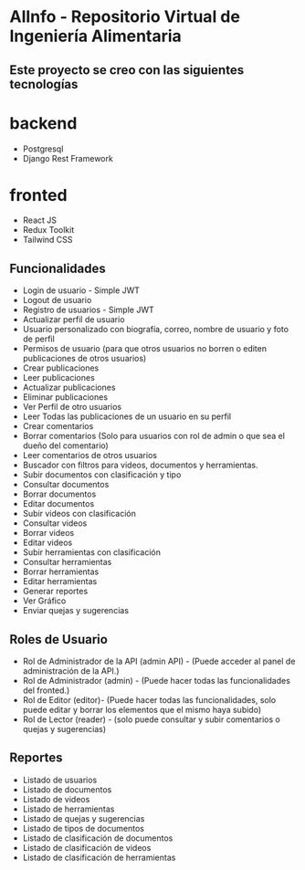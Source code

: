 # AlInfo - Repositorio Virtual de Ingeniería Alimentaria

## Este proyecto se creo con las siguientes tecnologías

# backend

- Postgresql
- Django Rest Framework

# fronted

- React JS
- Redux Toolkit
- Tailwind CSS

## Funcionalidades

- Login de usuario - Simple JWT
- Logout de usuario
- Registro de usuarios - Simple JWT
- Actualizar perfil de usuario
- Usuario personalizado con biografía, correo, nombre de usuario y foto de perfil
- Permisos de usuario (para que otros usuarios no borren o editen publicaciones de otros usuarios)
- Crear publicaciones
- Leer publicaciones
- Actualizar publicaciones
- Eliminar publicaciones
- Ver Perfil de otro usuarios
- Leer Todas las publicaciones de un usuario en su perfil
- Crear comentarios
- Borrar comentarios (Solo para usuarios con rol de admin o que sea el dueño del comentario)
- Leer comentarios de otros usuarios
- Buscador con filtros para videos, documentos y herramientas.
- Subir documentos con clasificación y tipo
- Consultar documentos
- Borrar documentos
- Editar documentos
- Subir videos con clasificación
- Consultar videos
- Borrar videos
- Editar videos
- Subir herramientas con clasificación
- Consultar herramientas
- Borrar herramientas
- Editar herramientas
- Generar reportes
- Ver Gráfico
- Enviar quejas y sugerencias

## Roles de Usuario

- Rol de Administrador de la API (admin API) - (Puede acceder al panel de administración de la API.)
- Rol de Administrador (admin) - (Puede hacer todas las funcionalidades del fronted.)
- Rol de Editor (editor)- (Puede hacer todas las funcionalidades, solo puede editar y borrar los elementos que el mismo haya subido)
- Rol de Lector (reader) - (solo puede consultar y subir comentarios o quejas y sugerencias)

## Reportes

- Listado de usuarios
- Listado de documentos
- Listado de videos
- Listado de herramientas
- Listado de quejas y sugerencias
- Listado de tipos de documentos
- Listado de clasificación de documentos
- Listado de clasificación de videos
- Listado de clasificación de herramientas

